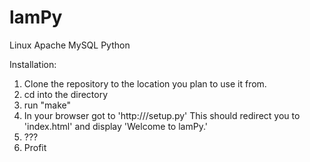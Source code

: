 lamPy
=====

Linux Apache MySQL Python

Installation:
1) Clone the repository to the location you plan to use it from.
2) cd into the directory
3) run "make"
4) In your browser got to 'http://<url of your site>/setup.py'
	This should redirect you to 'index.html' and display 'Welcome to lamPy.'
5) ???
6) Profit

